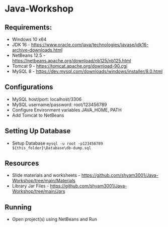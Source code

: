 # Java-Workshop

## Requirements:
- Windows 10 x64
- JDK 16 - https://www.oracle.com/java/technologies/javase/jdk16-archive-downloads.html
- NetBeans 12.5 - https://netbeans.apache.org/download/nb125/nb125.html
- Tomcat 9 - https://tomcat.apache.org/download-90.cgi
- MySQL 8 - https://dev.mysql.com/downloads/windows/installer/8.0.html

## Configurations
- MySQL host/port: localhost/3306
- MySQL username/password: root/123456789
- Configure Environment variables JAVA_HOME, PATH
- Add Tomcat to NetBeans

## Setting Up Database

- Setup Database `mysql -u root -p123456789 ${this_folder}\Database\db-dump.sql`

## Resources

- Slide materials and worksheets - https://github.com/shyam3001/Java-Workshop/tree/main/Materials
- Library Jar Files - https://github.com/shyam3001/Java-Workshop/tree/main/Jars

## Running 

- Open project(s) using NetBeans and Run
